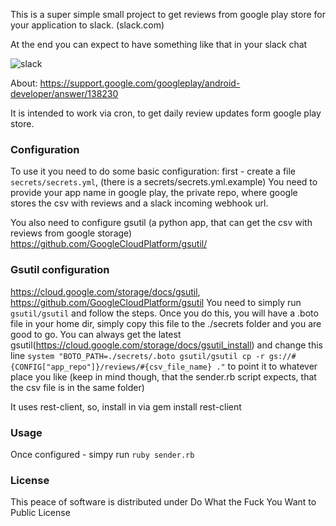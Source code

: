 This is a super simple small project to get reviews from google play store for your application to slack. (slack.com)

At the end you can expect to have something like that in your slack chat

![slack](https://raw.githubusercontent.com/meduza-corp/interstellar/master/slack_screenshot.jpg?token=AAyQJbZeASPCKj8YppJQFsOTtR8FLUeDks5U5ysrwA%3D%3D)

About: https://support.google.com/googleplay/android-developer/answer/138230

It is intended to work via cron, to get daily review updates form google play store.

### Configuration
To use it you need to do some basic configuration:
first - create a file `secrets/secrets.yml`, (there is a secrets/secrets.yml.example)
You need to provide your app name in google play, the private repo, where google stores the csv with reviews and a slack incoming webhook url.

You also need to configure gsutil (a python app, that can get the csv with reviews from google storage) https://github.com/GoogleCloudPlatform/gsutil/

### Gsutil configuration 
https://cloud.google.com/storage/docs/gsutil, https://github.com/GoogleCloudPlatform/gsutil
You need to simply run `gsutil/gsutil` and follow the steps. Once you do this, you will have a .boto file in your home dir, simply copy this file to the ./secrets folder and you are good to go. You can always get the latest gsutil(https://cloud.google.com/storage/docs/gsutil_install) and change this line
`system "BOTO_PATH=./secrets/.boto gsutil/gsutil cp -r gs://#{CONFIG["app_repo"]}/reviews/#{csv_file_name} ."`
to point it to whatever place you like (keep in mind though, that the sender.rb script expects, that the csv file is in the same folder)

It uses rest-client, so, install in via gem install rest-client

### Usage
Once configured - simpy run `ruby sender.rb`

### License
This peace of software is distributed under Do What the Fuck You Want to Public License
